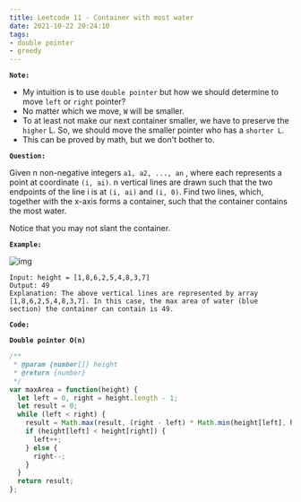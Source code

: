 ```yaml
---
title: Leetcode 11 - Container with most water
date: 2021-10-22 20:24:10
tags:
- double pointer
- greedy
---
```

**`Note:`**
- My intuition is to use `double pointer` but how we should determine to move `left` or `right` pointer?
- No matter which we move, `W` will be smaller.
- To at least not make our next container smaller, we have to preserve the `higher` L. So, we should move the smaller pointer who has a `shorter L`.
- This can be proved by math, but we don't bother to.

**`Question:`**

Given n non-negative integers `a1, a2, ..., an` , where each represents a point at coordinate `(i, ai)`. n vertical lines are drawn such that the two endpoints of the line i is at `(i, ai)` and `(i, 0)`. Find two lines, which, together with the x-axis forms a container, such that the container contains the most water.

Notice that you may not slant the container.

**`Example:`**

![img](https://s3-lc-upload.s3.amazonaws.com/uploads/2018/07/17/question_11.jpg)
```
Input: height = [1,8,6,2,5,4,8,3,7]
Output: 49
Explanation: The above vertical lines are represented by array [1,8,6,2,5,4,8,3,7]. In this case, the max area of water (blue section) the container can contain is 49.
```

**`Code:`**

**`Double pointer O(n)`**
```javascript
/**
 * @param {number[]} height
 * @return {number}
 */
var maxArea = function(height) {
  let left = 0, right = height.length - 1;
  let result = 0;
  while (left < right) {
    result = Math.max(result, (right - left) * Math.min(height[left], height[right]));
    if (height[left] < height[right]) {
      left++;
    } else {
      right--;
    }
  }
  return result;
};
```